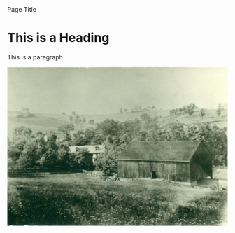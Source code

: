 <html>
<head>Page Title</head>
<body>

<h1>This is a Heading</h1>
<p>This is a paragraph.</p>
 
<img src=/Images/Farm1.jpg> 
</body>
</html> 


